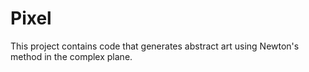 # Pixel

This project contains code that generates abstract art using Newton's method in the complex plane.

